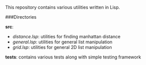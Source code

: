 This repository contains various utilities written in Lisp. 

###Directories

**src**:  
* *distance.lsp*: utilities for finding manhattan distance  
* *general.lsp*: utilities for general list manipulation  
* *grid.lsp*: utilities for general 2D list manipulation  

**tests**: contains various tests along with simple testing framework 
